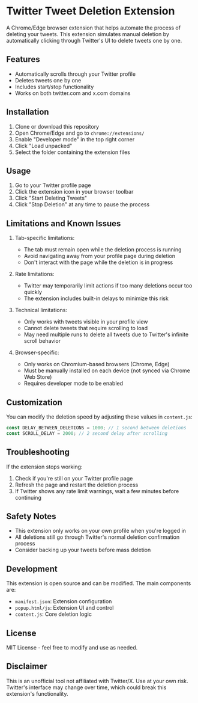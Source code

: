 # Twitter Tweet Deletion Extension

A Chrome/Edge browser extension that helps automate the process of deleting your tweets. This extension simulates manual deletion by automatically clicking through Twitter's UI to delete tweets one by one.

## Features

- Automatically scrolls through your Twitter profile
- Deletes tweets one by one
- Includes start/stop functionality
- Works on both twitter.com and x.com domains

## Installation

1. Clone or download this repository
2. Open Chrome/Edge and go to `chrome://extensions/`
3. Enable "Developer mode" in the top right corner
4. Click "Load unpacked"
5. Select the folder containing the extension files

## Usage

1. Go to your Twitter profile page
2. Click the extension icon in your browser toolbar
3. Click "Start Deleting Tweets"
4. Click "Stop Deletion" at any time to pause the process

## Limitations and Known Issues

1. Tab-specific limitations:

   - The tab must remain open while the deletion process is running
   - Avoid navigating away from your profile page during deletion
   - Don't interact with the page while the deletion is in progress

2. Rate limitations:

   - Twitter may temporarily limit actions if too many deletions occur too quickly
   - The extension includes built-in delays to minimize this risk

3. Technical limitations:

   - Only works with tweets visible in your profile view
   - Cannot delete tweets that require scrolling to load
   - May need multiple runs to delete all tweets due to Twitter's infinite scroll behavior

4. Browser-specific:
   - Only works on Chromium-based browsers (Chrome, Edge)
   - Must be manually installed on each device (not synced via Chrome Web Store)
   - Requires developer mode to be enabled

## Customization

You can modify the deletion speed by adjusting these values in `content.js`:

```javascript
const DELAY_BETWEEN_DELETIONS = 1000; // 1 second between deletions
const SCROLL_DELAY = 2000; // 2 second delay after scrolling
```

## Troubleshooting

If the extension stops working:

1. Check if you're still on your Twitter profile page
2. Refresh the page and restart the deletion process
3. If Twitter shows any rate limit warnings, wait a few minutes before continuing

## Safety Notes

- This extension only works on your own profile when you're logged in
- All deletions still go through Twitter's normal deletion confirmation process
- Consider backing up your tweets before mass deletion

## Development

This extension is open source and can be modified. The main components are:

- `manifest.json`: Extension configuration
- `popup.html/js`: Extension UI and control
- `content.js`: Core deletion logic

## License

MIT License - feel free to modify and use as needed.

## Disclaimer

This is an unofficial tool not affiliated with Twitter/X. Use at your own risk. Twitter's interface may change over time, which could break this extension's functionality.
